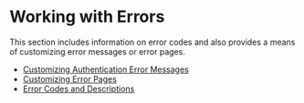 # Working with Errors

This section includes information on error codes and also provides a
means of customizing error messages or error pages.

-   [Customizing Authentication Error
    Messages](../../develop/customizing-authentication-error-messages)
-   [Customizing Error Pages](../../develop/customizing-error-pages)
-   [Error Codes and Descriptions](../../develop/error-codes-and-descriptions)
